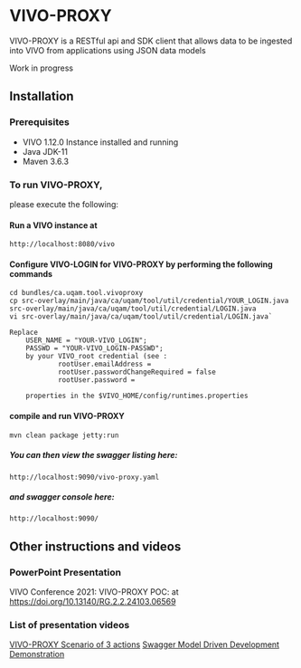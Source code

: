 # VIVO-PROXY
VIVO-PROXY is a RESTful api and SDK client that allows data to be ingested into VIVO from applications using JSON data models

Work in progress


## Installation

### Prerequisites

- VIVO 1.12.0 Instance installed and running
- Java JDK-11
- Maven 3.6.3

### To run VIVO-PROXY, 
please execute the following:

#### Run a VIVO instance at 
`http://localhost:8080/vivo`

#### Configure VIVO-LOGIN for VIVO-PROXY by performing the following commands

```
cd bundles/ca.uqam.tool.vivoproxy
cp src-overlay/main/java/ca/uqam/tool/util/credential/YOUR_LOGIN.java src-overlay/main/java/ca/uqam/tool/util/credential/LOGIN.java
vi src-overlay/main/java/ca/uqam/tool/util/credential/LOGIN.java`

Replace     
    USER_NAME = "YOUR-VIVO_LOGIN";
    PASSWD = "YOUR-VIVO_LOGIN-PASSWD"; 
    by your VIVO_root credential (see :
            rootUser.emailAddress = 
            rootUser.passwordChangeRequired = false
            rootUser.password = 
      
    properties in the $VIVO_HOME/config/runtimes.properties

```

####  compile and run VIVO-PROXY

```
mvn clean package jetty:run
```

##### You can then view the swagger listing here:

`http://localhost:9090/vivo-proxy.yaml`

##### and swagger console here:

`http://localhost:9090/`

## Other instructions and videos
### PowerPoint Presentation
VIVO Conference 2021: VIVO-PROXY POC: at [https://doi.org/10.13140/RG.2.2.24103.06569 ](https://doi.org/10.13140/RG.2.2.24103.06569)
### List of presentation videos
[VIVO-PROXY Scenario of 3 actions](https://youtu.be/alOBBHnIx14)
[Swagger Model Driven Development Demonstration ](https://youtu.be/jyz0WQuj9UU)





